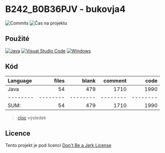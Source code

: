 # B242_B0B36PJV - bukovja4

<!-- [![JSDoc](https://img.shields.io/badge/JSDoc%20Documentace-018EF5?logo=readthedocs&logoColor=fff)](https://zwa-7a9ac6.pages.fel.cvut.cz/docs/) -->
<!-- [![ProductDoc](https://img.shields.io/badge/Produktov%C3%A1%20dokumentace-018EF5?logo=readme&logoColor=fff)](https://docs.google.com/document/d/1yJdy4dGE5AY-9TR-9sllnFhSlZ5Z06zQ297EhUsJG4k/edit?usp=sharing) -->
<!-- [![ProgrammerDoc](https://img.shields.io/badge/Program%C3%A1torsk%C3%A1%20dokumentace-018EF5?logo=docusaurus&logoColor=fff)](https://docs.google.com/document/d/1zWkUXEwLYwHTZ9wihU7MgW25zl75uhZzPNAGlLQvo90/edit?usp=sharing) -->

![Commits](https://img.shields.io/github/commit-activity/t/oskarbukovsky/PJV?label=Po%C4%8Det%20commit%C5%AF)
![Čas na projektu](https://img.shields.io/badge/%C4%8Cas%20na%20projektu-45h-green?style=flat)

<!-- ![Calendar](https://ghchart.rshah.org/oskarbukovsky) -->

## Použité

[![Java](https://img.shields.io/badge/-Java-fff?&logo=Java)](https://www.java.com/)
[![Visual Studio Code](https://custom-icon-badges.demolab.com/badge/Visual%20Studio%20Code-0078d7.svg?logo=vsc&logoColor=white)](https://code.visualstudio.com/)
[![Windows](https://custom-icon-badges.demolab.com/badge/Windows-0078D6?logo=windows11&logoColor=white)](https://www.microsoft.com/windows)

## Kód

Language|files|blank|comment|code
:-------|-------:|-------:|-------:|-------:
Java|54|479|1710|1990
--------|--------|--------|--------|--------
SUM:|54|479|1710|1990

> [cloc](https://github.com/AlDanial/cloc) výsledek

## Licence

Tento projekt je pod licencí [Don't Be a Jerk License](https://gitlab.fel.cvut.cz/B242_B0B36PJV/bukovja4/-/blob/main/semestralka/LICENSE.md)
